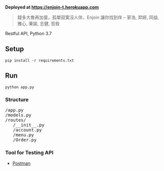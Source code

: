 **Deployed at https://enjoin-t.herokuapp.com**

> 錢多大魯再加蛋，孤單寂寞沒人伴，Enjoin 讓你找到伴 – 家浩, 羿婷, 同益, 雅心, 秉諭, 志健, 哲銓

Restful API, Python 3.7

## Setup
```
pip install -r requirements.txt
```

## Run
```
python app.py
```

### Structure 
<pre>
/app.py   
/models.py   
/routes/  
   /__init__.py  
   /account.py  
   /menu.py  
   /Order.py
</pre>

### Tool for Testing API

* [Postman](https://www.getpostman.com/downloads/)
